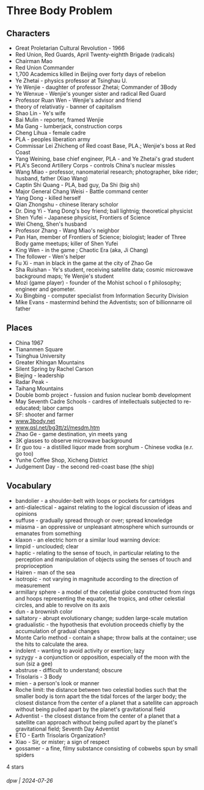 # Three Body Problem

## Characters

* Great Proletarian Cultural Revolution - 1966
* Red Union, Red Guards, April Twenty-eightth Brigade (radicals)
* Chairman Mao
* Red Union Commander
* 1,700 Academics killed in Beijing over forty days of rebelion
* Ye Zhetai - physics professor at Tsinghau U.
* Ye Wenjie - daughter of professor Zhetai; Commander of 3Body
* Ye Wenxue - Wenjie's younger sister and radical Red Guard
* Professor Ruan Wen - Wenjie's advisor and friend
* theory of relativatiy - banner of capitalism
* Shao Lin - Ye's wife
* Bai Mulin - reporter, framed Wenjie
* Ma Gang - lumberjack, construction corps
* Cheng Lihua - female cadre
* PLA - peoples liberation army
* Commissar Lei Zhicheng of Red coast Base, PLA.; Wenjie's boss at Red Coast
* Yang Weining, base chief engineer, PLA - and Ye Zhetai's grad student
* PLA's Second Artillery Corps - controls China's nuclear missles
* Wang Miao - professor, nanomaterial research; photographer, bike rider; husband, father (Xiao Wang)
* Captin Shi Quang - PLA, bad guy, Da Shi (big shi)
* Major General Chang Weisi - Battle command center
* Yang Dong - killed herself
* Qian Zhongshu - chinese literary scholor
* Dr. Ding Yi - Yang Dong's boy friend; ball lightnig; theoretical physicist
* Shen Yufei - Japanese physicist, Frontiers of Science
* Wei Cheng, Shen's husband
* Professor Zhang - Wang Miao's neighbor
* Pan Han, member of Frontiers of Science; biologist; leader of Three Body game meetups; killer of Shen Yufei
* King Wen - in the game ; Chaotic Era (aka, Ji Chang)
* The follower - Wen's helper
* Fu Xi - man in black in the game at the city of Zhao Ge
* Sha Ruishan - Ye's student, receiving satellite data; cosmic microwave background maps; Ye Wenjie's student
* Mozi (game player) - founder of the Mohist school o f philosophy; engineer and geometer.
* Xu Bingbing - computer specialist from Information Security Division
* Mike Evans - mastermind behind the Adventists; son of billionnarre oil father

## Places

* China 1967
* Tiananmen Square
* Tsinghua University
* Greater Khingan Mountains
* Silent Spring by Rachel Carson
* Biejing - leadership
* Radar Peak - 
* Taihang Mountains
* Double bomb project - fussion and fusion nuclear bomb development
* May Seventh Cadre Schools - cardres of intellectuals subjected to re-educated; labor camps
* SF: shooter and farmer
* www.3body.net
* www.qsl.net/bg3tt/zl/mesdm.htm
* Zhao Ge - game destination, yin meets yang
* 3K glasses to observe microwave background
* Er guo tou - a distilled liquor made from sorghum - Chinese vodka (e.r. go too)
* Yunhe Coffee Shop, Xicheng District
* Judgement Day - the second red-coast base (the ship)

## Vocabulary

* bandolier - a shoulder-belt with loops or pockets for cartridges
* anti-dialectical -  against relating to the logical discussion of ideas and opinions
* suffuse - gradually spread through or over; spread knowledge
* miasma -  an oppressive or unpleasant atmosphere which surrounds or emanates from something
* klaxon - an electric horn or a similar loud warning device:
* limpid -  unclouded; clear
* haptic - relating to the sense of touch, in particular relating to the perception and manipulation of objects using the senses of touch and proprioception
* Hairen - man of the sea
* isotropic -  not varying in magnitude according to the direction of measurement
* armillary sphere - a model of the celestial globe constructed from rings and hoops representing the equator, the tropics, and other celestial circles, and able to revolve on its axis
* dun - a brownish color
* saltatory - abrupt evolutionary change; sudden large-scale mutation
* gradualistic - the hypothesis that evolution proceeds chiefly by the accumulation of gradual changes
* Monte Carlo method - contain a shape; throw balls at the container; use the hits to calculate the area.
* indolent -  wanting to avoid activity or exertion; lazy
* syzygy - a conjunction or opposition, especially of the moon with the sun (siz a gee)
* abstruse - difficult to understand; obscure
* Trisolaris - 3 Body
* mien - a person's look or manner
* Roche limit: the distance between two celestial bodies such that the smaller body is torn apart the the tidal forces of the larger body; the closest distance from the center of a planet that a satellite can approach without being pulled apart by the planet's gravitational field
* Adventist - the closest distance from the center of a planet that a satellite can approach without being pulled apart by the planet's gravitational field; Seventh Day Adventist
* ETO - Earth Trisolaris Organization?
* Xiao - Sir, or mister; a sign of respect
* gossamer - a fine, filmy substance consisting of cobwebs spun by small spiders

4 stars

###### dpw | 2024-07-26
